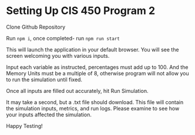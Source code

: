 # Setting Up CIS 450 Program 2

Clone Github Repository

Run `npm i`, once completed- run `npm run start`

This will launch the application in your default browser. You will see the screen welcoming you with various inputs.

Input each variable as instructed, percentages must add up to 100. And the Memory Units must be a multiple of 8, otherwise program will not allow you to run the simulation until fixed.

Once all inputs are filled out accurately, hit Run Simulation.

It may take a second, but a .txt file should download. This file will contain the simulation inputs, metrics, and run logs. Please examine to see how your inputs affected the simulation.

Happy Testing!